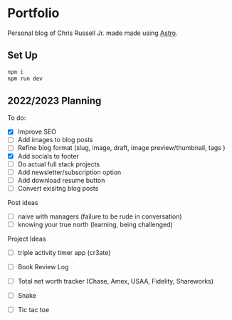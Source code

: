 # Portfolio 
Personal blog of Chris Russell Jr. made made using [Astro](https://astro.build).

## Set Up
```sh 
npm i
npm run dev 
```

## 2022/2023 Planning

To do:
- [X] Improve SEO
- [ ] Add images to blog posts
- [ ] Refine blog format (slug, image, draft, image preview/thumbnail, tags )
- [X] Add socials to footer
- [ ] Do actual full stack projects
- [ ] Add newsletter/subscription option
- [ ] Add download resume button
- [ ] Convert exisitng blog posts

Post ideas
- [ ] naive with managers (failure to be rude in conversation)
- [ ] knowing your true north (learning, being challenged)

Project Ideas
- [ ] triple activity timer app (cr3ate)
- [ ] Book Review Log
- [ ] Total net worth tracker (Chase, Amex, USAA, Fidelity, Shareworks)
- [ ] Snake
- [ ] Tic tac toe



